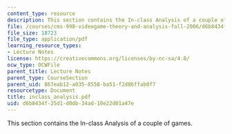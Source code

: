 ```yaml
---
content_type: resource
description: This section contains the In-class Analysis of a couple of games.
file: /courses/cms-998-videogame-theory-and-analysis-fall-2006/d6b8434f25d1d0db34ad10e22d01a47e_inclass_analysis.pdf
file_size: 18723
file_type: application/pdf
learning_resource_types:
- Lecture Notes
license: https://creativecommons.org/licenses/by-nc-sa/4.0/
ocw_type: OCWFile
parent_title: Lecture Notes
parent_type: CourseSection
parent_uid: 867eab12-a035-8558-ba51-f2d86ffab0f7
resourcetype: Document
title: inclass_analysis.pdf
uid: d6b8434f-25d1-d0db-34ad-10e22d01a47e
---
```

This section contains the In-class Analysis of a couple of games.